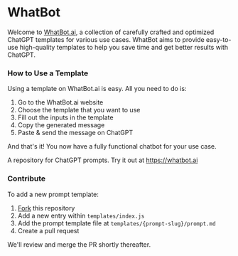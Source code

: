 # WhatBot

Welcome to [WhatBot.ai](https://whatbot.ai), a collection of carefully crafted and optimized ChatGPT templates for various use cases. WhatBot aims to provide easy-to-use high-quality templates to help you save time and get better results with ChatGPT.

### How to Use a Template

Using a template on WhatBot.ai is easy. All you need to do is:

1. Go to the WhatBot.ai website
2. Choose the template that you want to use
3. Fill out the inputs in the template
4. Copy the generated message
5. Paste & send the message on ChatGPT

And that's it! You now have a fully functional chatbot for your use case.

A repository for ChatGPT prompts. Try it out at https://whatbot.ai

### Contribute

To add a new prompt template:

1. [Fork](https://docs.github.com/en/get-started/quickstart/contributing-to-projects) this repository
2. Add a new entry within `templates/index.js`
3. Add the prompt template file at `templates/{prompt-slug}/prompt.md`
4. Create a pull request

We'll review and merge the PR shortly thereafter.
